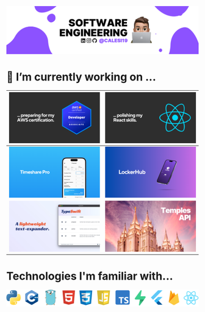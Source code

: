 [!["Banner with Carlos Profile"](github_banner.png)](https://carloslespin.com/)

# 🔭 I’m currently working on ...

| ![Technologies](docs/aws.png)                                                                                                                              | ![Technologies](docs/react.png)                                                                                                        |
| ----------------------------------------------------------------------------------------------------------------------------------------------------- | --------------------------------------------------------------------------------------------------------------------------------- |
| [!["Timeshare Pro"](https://github.com/Calesi19/Timeshare-Pro-App/blob/main/docs/banner.png?raw=true)](https://github.com/Calesi19/Timeshare-Pro-App) | [!["LockerHub"](https://github.com/Calesi19/LockerHub/blob/main/docs/banner.png?raw=true)](https://github.com/Calesi19/LockerHub) |
| [!["TypeSwift"](https://github.com/Calesi19/TypeSwift/blob/main/docs/banner.png?raw=true)](https://github.com/Calesi19/TypeSwift)                                                                                | [!["Temples API"](https://github.com/Calesi19/Temples/blob/main/docs/banner.png?raw=true)](https://github.com/Calesi19/Temples)   |

# Technologies I'm familiar with...

![Technologies](https://github.com/Calesi19/Calesi19/blob/main/logos.png?raw=true)

